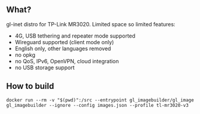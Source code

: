 ## What?

gl-inet distro for TP-Link MR3020. Limited space so limited features:
- 4G, USB tethering and repeater mode supported
- Wireguard supported (client mode only)
- English only, other languages removed
- no opkg
- no QoS, IPv6, OpenVPN, cloud integration
- no USB storage support

## How to build
```
docker run --rm -v "$(pwd)":/src --entrypoint gl_imagebuilder/gl_image gl_imagebuilder --ignore --config images.json --profile tl-mr3020-v3
```

